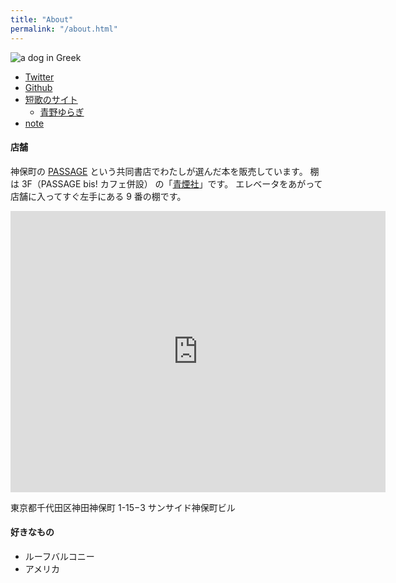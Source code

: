 ```yaml
---
title: "About"
permalink: "/about.html"
---
```


![a dog in Greek]({{site.avatar}})

- [Twitter](https://x.com/silver801)
- [Github](https://github.com/tenax66)
- [短歌のサイト](https://tanka.cc)
  - [青野ゆらぎ](https://x.com/aonoyuragi)
- [note](https://note.com/silver801/)

#### 店舗

神保町の [PASSAGE](https://passage.allreviews.jp/) という共同書店でわたしが選んだ本を販売しています。
棚は 3F（PASSAGE bis! カフェ併設） の「[青煙社](https://passage.allreviews.jp/store/YURA5ESVW3DLMH6XFSDIH75Q)」です。
エレベータをあがって店舗に入ってすぐ左手にある 9 番の棚です。

<div class="map">
<iframe src="https://www.google.com/maps/embed?pb=!1m18!1m12!1m3!1d3240.2600729308215!2d139.7565933759911!3d35.69521717258277!2m3!1f0!2f0!3f0!3m2!1i1024!2i768!4f13.1!3m3!1m2!1s0x60188d2615a7433f%3A0x76f9b634853f3c30!2sPASSAGE%20bis*21%20by%20ALL%20REVIEWS!5e0!3m2!1sja!2sjp!4v1710579187923!5m2!1sja!2sjp" width="600" height="450" style="border:0;" allowfullscreen="" loading="lazy" referrerpolicy="no-referrer-when-downgrade"></iframe>
</div>

東京都千代田区神田神保町 1-15−3 サンサイド神保町ビル

#### 好きなもの

- ルーフバルコニー
- アメリカ
